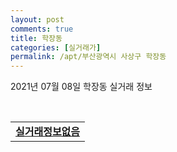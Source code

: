 ```yaml
---
layout: post
comments: true
title: 학장동
categories: [실거래가]
permalink: /apt/부산광역시 사상구 학장동
---
```


2021년 07월 08일 학장동 실거래 정보

<script type="text/javascript">
  google.charts.load('current', {'packages':['corechart']});
  google.charts.setOnLoadCallback(drawChart);

  function drawChart() {
    var data = google.visualization.arrayToDataTable([['거래일', '매매', '전월세', '전매'], ['20-07', 28, 23, 0], ['20-08', 29, 28, 0], ['20-09', 36, 26, 0], ['20-10', 45, 29, 0], ['20-11', 137, 21, 0], ['20-12', 175, 32, 0], ['21-01', 55, 46, 0], ['21-02', 60, 30, 0], ['21-03', 68, 35, 0], ['21-04', 58, 30, 0], ['21-05', 91, 20, 0], ['21-06', 39, 21, 0], ['21-07', 0, 3, 0]]);

    var options = {
      title: '최근 1년간 유형별 거래량 추이',
      legend: { position: 'bottom' }
    };

    var chart = new google.visualization.LineChart(document.getElementById('columnchart_material'));
    chart.draw(data, (options));년간 
  }
</script>

<div id="columnchart_material" style="width: 95%; margin-left: -35px; display: block"></div>
<br>
<table>
  <tr>
    <td colspan="4" style="font-weight: bold;"><a href="https://search.naver.com/search.naver?query=학장동 실거래정보없음">실거래정보없음</a></td>
  </tr>
    
</table>
    